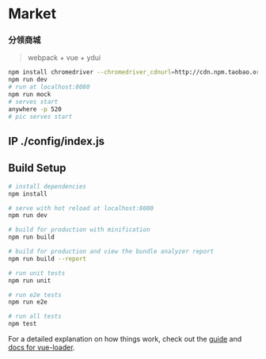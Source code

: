 # Market
### 分领商城
>  webpack + vue + ydui

``` bash
npm install chromedriver --chromedriver_cdnurl=http://cdn.npm.taobao.org/dist/chromedriver  //常见错误 code ELIFECYCLE
npm run dev
# run at localhost:8080
npm run mock
# serves start
anywhere -p 520
# pic serves start
```
## IP ./config/index.js

## Build Setup

``` bash
# install dependencies
npm install

# serve with hot reload at localhost:8080
npm run dev

# build for production with minification
npm run build

# build for production and view the bundle analyzer report
npm run build --report

# run unit tests
npm run unit

# run e2e tests
npm run e2e

# run all tests
npm test
```

For a detailed explanation on how things work, check out the [guide](http://vuejs-templates.github.io/webpack/) and [docs for vue-loader](http://vuejs.github.io/vue-loader).
